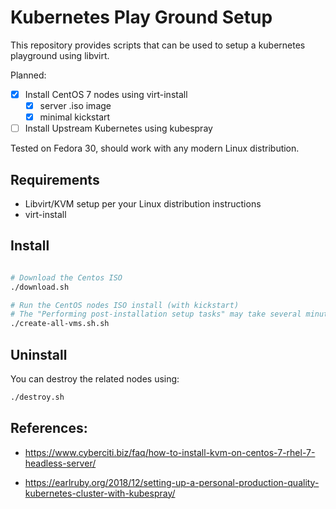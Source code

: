 # Kubernetes Play Ground Setup 

This repository provides scripts that can be used to setup a kubernetes playground using libvirt.

Planned:

- [x] Install CentOS 7 nodes using virt-install
    - [x] server .iso image
    - [x] minimal kickstart
- [ ] Install Upstream Kubernetes using kubespray

Tested on Fedora 30, should work with any modern Linux distribution.

## Requirements

- Libvirt/KVM setup per your Linux distribution instructions
- virt-install


## Install

```sh

# Download the Centos ISO
./download.sh

# Run the CentOS nodes ISO install (with kickstart)
# The "Performing post-installation setup tasks" may take several minutes
./create-all-vms.sh.sh

```


## Uninstall

You can destroy the related nodes using:
```sh
./destroy.sh
```

## References:

- https://www.cyberciti.biz/faq/how-to-install-kvm-on-centos-7-rhel-7-headless-server/

- https://earlruby.org/2018/12/setting-up-a-personal-production-quality-kubernetes-cluster-with-kubespray/

